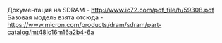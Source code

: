Документация на SDRAM - http://www.ic72.com/pdf_file/h/59308.pdf
Базовая модель взята отсюда - https://www.micron.com/products/dram/sdram/part-catalog/mt48lc16m16a2b4-6a
